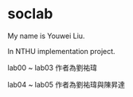 # soclab
My name is Youwei Liu.

In NTHU implementation project.

lab00 ~ lab03 作者為劉祐瑋

lab04 ~ lab05 作者為劉祐瑋與陳昇達

